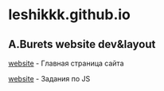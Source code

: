 

# leshikkk.github.io
## A.Burets website dev&amp;layout 


[website](https://leshikkk.github.io/forGitHub/index.html "my_website") - Главная страница сайта 

[website](https://leshikkk.github.io/forGitHub/index.js.html "my_js_practices") - Задания по JS
